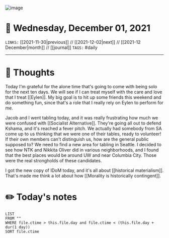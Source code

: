 ![image](https://lh3.googleusercontent.com/MKJxqWsGLXroNvEYWzWDZbk0iK0S4uek3M7CIGXFrIS5jyN4BVmjfZ8QKeQF5Dkfo1R4KnAceWrqm_EB1tcSgF0X-B1OJoBiUCpuEbdvXnLrfhseTJW6gaUOmcf_dfGvC0g2PgazrEuADJnHfqp0xOQBX6VZoDDUTz2nsMWGIQB78LFSBGxdoZiRJaO_Nnu7tjtNc1ORQJYXhqj_rMLBy6ZbcbquzvTwiurt6XovUT1-nm1jZelwKjhOJF5yLHUbQKayQdx48pdOJrMWCNkdIkqbJ_dLD1pn6SW-iXmDFAqPnSaDZFViL38aw9c5OJiDQz6T6ruRavxxSPWnhGYoYdp6PN4QPM0gb9hE9Yfsbz-ShCISYn99NGp-0Z4yGf2uTp3U7nG7FvSeUFrUE7fVu4LO7g0_km2OKbLC_-k6pnO23D4GzszwrTB8Gly1hAZ3yu-02zHyFe4UHztZslvjHV1ikHWRqZi4XTrH2pRcAFVrR5GlRrfDis5K2zOvWf9BOirwi_vaeYwc8VoJTIiURArABREUGkNk64V9ft6FqPn9C8CTMGDxgMcRc_tAwCWq7KyWChEdmM-2E8TbpXO0w00bQj6svkZbkg3FKeHVcwVP7u57qlhxSQcpV7RceaZKEczuEXpRQ90O-enwCB0q-rCFrZ0UPvqdAEMX_BFFRJWYV5Aq5YascLX_oHUrEwjA5uiQ6BOq0mrenDlxChhNXiIxtQ=w3840-h970-no?authuser=0)

# 📅 Wednesday, December 01, 2021
`LINKS:` [[2021-11-30|previous]] // [[2021-12-02|next]] // [[2021-12 December|month]] // [[journal]] 
`TAGS:` #daily

---
# 💭 Thoughts
Today I'm grateful for the alone time that's going to come with being solo for the next ten days. We will see if I can treat myself with the care and love that I treat [[Eylen]]. My big goal is to hit up some friends this weekend and do something fun, since that's a role that I really rely on Eylen to perform for me. 

Jacob and I went tabling today, and it was really frustrating how much we were confused with [[Socialist Alternative]]. They're going all out to defend Kshama, and it's reached a fever pitch. We actually had somebody from SA come up to us thinking that we were one of their tables, ready to volunteer! If their own members can't distinguish us, how are the general public supposed to? We need to find a new area for tabling in Seattle. I decided to see how NTK and Nikkita Oliver did in various neighborhoods, and I found that the best places would be around UW and near Columbia City. Those were the real strongholds of these candidates. 

I got the new copy of IDoM today, and it's all about [[historical materialism]]. That's made me think a lot about how [[Morality is historically contingent]]. 

# ✏️ Today's notes
```dataview
LIST 
FROM ""
WHERE file.ctime > this.file.day and file.ctime < (this.file.day + dur(1 day))
SORT file.ctime
```

